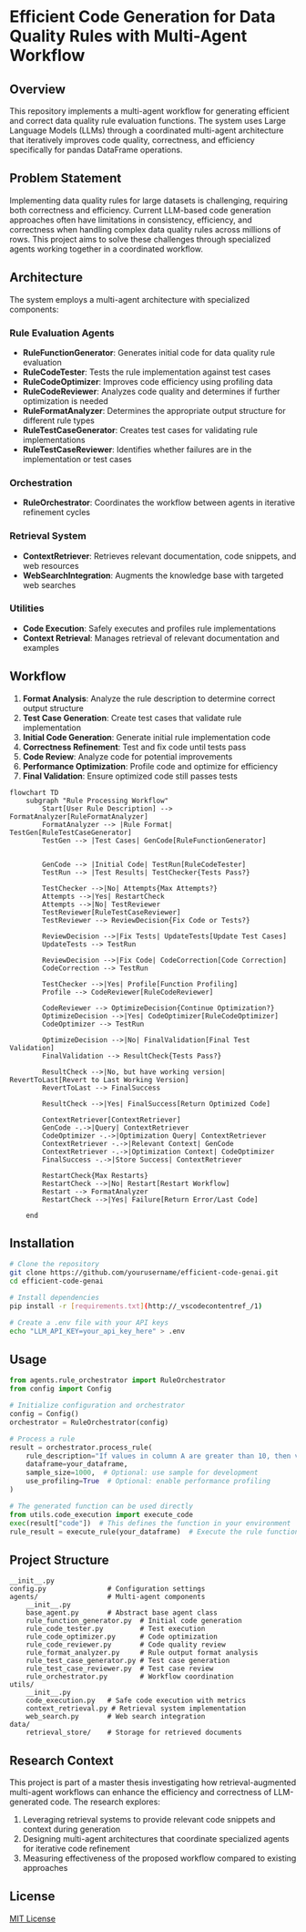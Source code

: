 # Efficient Code Generation for Data Quality Rules with Multi-Agent Workflow

## Overview

This repository implements a multi-agent workflow for generating efficient and correct data quality rule evaluation functions. The system uses Large Language Models (LLMs) through a coordinated multi-agent architecture that iteratively improves code quality, correctness, and efficiency specifically for pandas DataFrame operations.

## Problem Statement

Implementing data quality rules for large datasets is challenging, requiring both correctness and efficiency. Current LLM-based code generation approaches often have limitations in consistency, efficiency, and correctness when handling complex data quality rules across millions of rows. This project aims to solve these challenges through specialized agents working together in a coordinated workflow.

## Architecture

The system employs a multi-agent architecture with specialized components:

### Rule Evaluation Agents
- **RuleFunctionGenerator**: Generates initial code for data quality rule evaluation
- **RuleCodeTester**: Tests the rule implementation against test cases
- **RuleCodeOptimizer**: Improves code efficiency using profiling data
- **RuleCodeReviewer**: Analyzes code quality and determines if further optimization is needed
- **RuleFormatAnalyzer**: Determines the appropriate output structure for different rule types
- **RuleTestCaseGenerator**: Creates test cases for validating rule implementations
- **RuleTestCaseReviewer**: Identifies whether failures are in the implementation or test cases

### Orchestration
- **RuleOrchestrator**: Coordinates the workflow between agents in iterative refinement cycles

### Retrieval System
- **ContextRetriever**: Retrieves relevant documentation, code snippets, and web resources
- **WebSearchIntegration**: Augments the knowledge base with targeted web searches

### Utilities
- **Code Execution**: Safely executes and profiles rule implementations
- **Context Retrieval**: Manages retrieval of relevant documentation and examples

## Workflow

1. **Format Analysis**: Analyze the rule description to determine correct output structure
2. **Test Case Generation**: Create test cases that validate rule implementation
3. **Initial Code Generation**: Generate initial rule implementation code
4. **Correctness Refinement**: Test and fix code until tests pass
5. **Code Review**: Analyze code for potential improvements
6. **Performance Optimization**: Profile code and optimize for efficiency
7. **Final Validation**: Ensure optimized code still passes tests

```mermaid
flowchart TD
    subgraph "Rule Processing Workflow"
        Start[User Rule Description] --> FormatAnalyzer[RuleFormatAnalyzer]
        FormatAnalyzer --> |Rule Format| TestGen[RuleTestCaseGenerator]
        TestGen --> |Test Cases| GenCode[RuleFunctionGenerator]
        
        
        GenCode --> |Initial Code| TestRun[RuleCodeTester]
        TestRun --> |Test Results| TestChecker{Tests Pass?}
        
        TestChecker -->|No| Attempts{Max Attempts?}
        Attempts -->|Yes| RestartCheck
        Attempts -->|No| TestReviewer
        TestReviewer[RuleTestCaseReviewer]
        TestReviewer --> ReviewDecision{Fix Code or Tests?}
        
        ReviewDecision -->|Fix Tests| UpdateTests[Update Test Cases]
        UpdateTests --> TestRun
        
        ReviewDecision -->|Fix Code| CodeCorrection[Code Correction]
        CodeCorrection --> TestRun
        
        TestChecker -->|Yes| Profile[Function Profiling]
        Profile --> CodeReviewer[RuleCodeReviewer]
        
        CodeReviewer --> OptimizeDecision{Continue Optimization?}
        OptimizeDecision -->|Yes| CodeOptimizer[RuleCodeOptimizer]
        CodeOptimizer --> TestRun
        
        OptimizeDecision -->|No| FinalValidation[Final Test Validation]
        FinalValidation --> ResultCheck{Tests Pass?}
        
        ResultCheck -->|No, but have working version| RevertToLast[Revert to Last Working Version]
        RevertToLast --> FinalSuccess
        
        ResultCheck -->|Yes| FinalSuccess[Return Optimized Code]
        
        ContextRetriever[ContextRetriever]
        GenCode -.->|Query| ContextRetriever
        CodeOptimizer -.->|Optimization Query| ContextRetriever
        ContextRetriever -.->|Relevant Context| GenCode
        ContextRetriever -.->|Optimization Context| CodeOptimizer
        FinalSuccess -.->|Store Success| ContextRetriever
    
        RestartCheck{Max Restarts}
        RestartCheck -->|No| Restart[Restart Workflow]
        Restart --> FormatAnalyzer
        RestartCheck -->|Yes| Failure[Return Error/Last Code]
 
    end
```

## Installation

```bash
# Clone the repository
git clone https://github.com/yourusername/efficient-code-genai.git
cd efficient-code-genai

# Install dependencies
pip install -r [requirements.txt](http://_vscodecontentref_/1)

# Create a .env file with your API keys
echo "LLM_API_KEY=your_api_key_here" > .env
```

## Usage

```python
from agents.rule_orchestrator import RuleOrchestrator
from config import Config

# Initialize configuration and orchestrator
config = Config()
orchestrator = RuleOrchestrator(config)

# Process a rule
result = orchestrator.process_rule(
    rule_description="If values in column A are greater than 10, then values in column B must be less than 5",
    dataframe=your_dataframe,
    sample_size=1000,  # Optional: use sample for development
    use_profiling=True  # Optional: enable performance profiling
)

# The generated function can be used directly
from utils.code_execution import execute_code
exec(result["code"])  # This defines the function in your environment
rule_result = execute_rule(your_dataframe)  # Execute the rule function
```

## Project Structure

```
__init__.py
config.py               # Configuration settings
agents/                 # Multi-agent components
    __init__.py
    base_agent.py       # Abstract base agent class
    rule_function_generator.py  # Initial code generation
    rule_code_tester.py         # Test execution
    rule_code_optimizer.py      # Code optimization
    rule_code_reviewer.py       # Code quality review
    rule_format_analyzer.py     # Rule output format analysis
    rule_test_case_generator.py # Test case generation
    rule_test_case_reviewer.py  # Test case review
    rule_orchestrator.py        # Workflow coordination
utils/
    __init__.py
    code_execution.py   # Safe code execution with metrics
    context_retrieval.py # Retrieval system implementation
    web_search.py       # Web search integration
data/
    retrieval_store/    # Storage for retrieved documents
```

## Research Context

This project is part of a master thesis investigating how retrieval-augmented multi-agent workflows can enhance the efficiency and correctness of LLM-generated code. The research explores:

1. Leveraging retrieval systems to provide relevant code snippets and context during generation
2. Designing multi-agent architectures that coordinate specialized agents for iterative code refinement
3. Measuring effectiveness of the proposed workflow compared to existing approaches

## License

[MIT License](LICENSE)